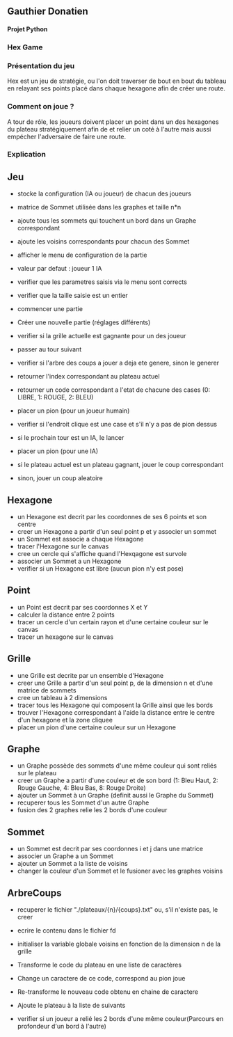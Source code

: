 ## Gauthier Donatien

#### Projet Python

### Hex Game

### Présentation du jeu

Hex est un jeu de stratégie, ou l'on doit traverser de bout en bout du tableau en relayant ses points placé dans chaque hexagone afin de créer une route.

### Comment on joue ?

A tour de rôle, les joueurs doivent placer un point dans un des hexagones du plateau stratégiquement afin de et relier un coté à l'autre mais aussi empécher l'adversaire de faire une route.

### Explication

## Jeu

- stocke la configuration (IA ou joueur) de chacun des joueurs
- matrice de Sommet utilisée dans les graphes et taille n\*n
- ajoute tous les sommets qui touchent un bord dans un Graphe correspondant
- ajoute les voisins correspondants pour chacun des Sommet
- afficher le menu de configuration de la partie
- valeur par defaut : joueur 1 IA
- verifier que les parametres saisis via le menu sont corrects
- verifier que la taille saisie est un entier
- commencer une partie
- Créer une nouvelle partie (réglages différents)
- verifier si la grille actuelle est gagnante pour un des joueur
- passer au tour suivant
- verifier si l'arbre des coups a jouer a deja ete genere, sinon le generer
- retourner l'index correspondant au plateau actuel
- retourner un code correspondant a l'etat de chacune des cases (0: LIBRE, 1: ROUGE, 2: BLEU)
- placer un pion (pour un joueur humain)
- verifier si l'endroit clique est une case et s'il n'y a pas de pion dessus

- si le prochain tour est un IA, le lancer
- placer un pion (pour une IA)
- si le plateau actuel est un plateau gagnant, jouer le coup correspondant
- sinon, jouer un coup aleatoire

## Hexagone

- un Hexagone est decrit par les coordonnes de ses 6 points et son centre
- creer un Hexagone a partir d'un seul point p et y associer un sommet
- un Sommet est associe a chaque Hexagone
- tracer l'Hexagone sur le canvas
- cree un cercle qui s'affiche quand l'Hexqagone est survole
- associer un Sommet a un Hexagone
- verifier si un Hexagone est libre (aucun pion n'y est pose)

## Point

- un Point est decrit par ses coordonnes X et Y
- calculer la distance entre 2 points
- tracer un cercle d'un certain rayon et d'une certaine couleur sur le canvas
- tracer un hexagone sur le canvas

## Grille

- une Grille est decrite par un ensemble d'Hexagone
- creer une Grille a partir d'un seul point p, de la dimension n et d'une matrice de sommets
- cree un tableau à 2 dimensions
- tracer tous les Hexagone qui composent la Grille ainsi que les bords
- trouver l'Hexagone correspondant à l'aide la distance entre le centre d'un hexagone et la zone cliquee
- placer un pion d'une certaine couleur sur un Hexagone

## Graphe

- un Graphe possède des sommets d'une même couleur qui sont reliés sur le plateau
- creer un Graphe a partir d'une couleur et de son bord (1: Bleu Haut, 2: Rouge Gauche, 4: Bleu Bas, 8: Rouge Droite)
- ajouter un Sommet à un Graphe (definit aussi le Graphe du Sommet)
- recuperer tous les Sommet d'un autre Graphe
- fusion des 2 graphes relie les 2 bords d'une couleur

## Sommet

- un Sommet est decrit par ses coordonnes i et j dans une matrice
- associer un Graphe a un Sommet
- ajouter un Sommet a la liste de voisins
- changer la couleur d'un Sommet et le fusioner avec les graphes voisins

## ArbreCoups

- recuperer le fichier "./plateaux/{n}/{coups}.txt" ou, s'il n'existe pas, le creer
- ecrire le contenu dans le fichier fd
- initialiser la variable globale voisins en fonction de la dimension n de la grille
- Transforme le code du plateau en une liste de caractères

- Change un caractere de ce code, correspond au pion joue
- Re-transforme le nouveau code obtenu en chaine de caractere
- Ajoute le plateau à la liste de suivants

- verifier si un joueur a relié les 2 bords d'une même couleur(Parcours en profondeur d'un bord à l'autre)
